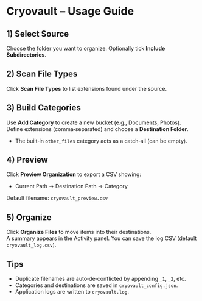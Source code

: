 # Cryovault – Usage Guide

## 1) Select Source
Choose the folder you want to organize. Optionally tick **Include Subdirectories**.

## 2) Scan File Types
Click **Scan File Types** to list extensions found under the source.

## 3) Build Categories
Use **Add Category** to create a new bucket (e.g., Documents, Photos).  
Define extensions (comma‑separated) and choose a **Destination Folder**.

- The built‑in `other_files` category acts as a catch‑all (can be empty).

## 4) Preview
Click **Preview Organization** to export a CSV showing:
- Current Path → Destination Path → Category

Default filename: `cryovault_preview.csv`

## 5) Organize
Click **Organize Files** to move items into their destinations.  
A summary appears in the Activity panel. You can save the log CSV (default `cryovault_log.csv`).

## Tips
- Duplicate filenames are auto‑de‑conflicted by appending `_1`, `_2`, etc.
- Categories and destinations are saved in `cryovault_config.json`.
- Application logs are written to `cryovault.log`.
